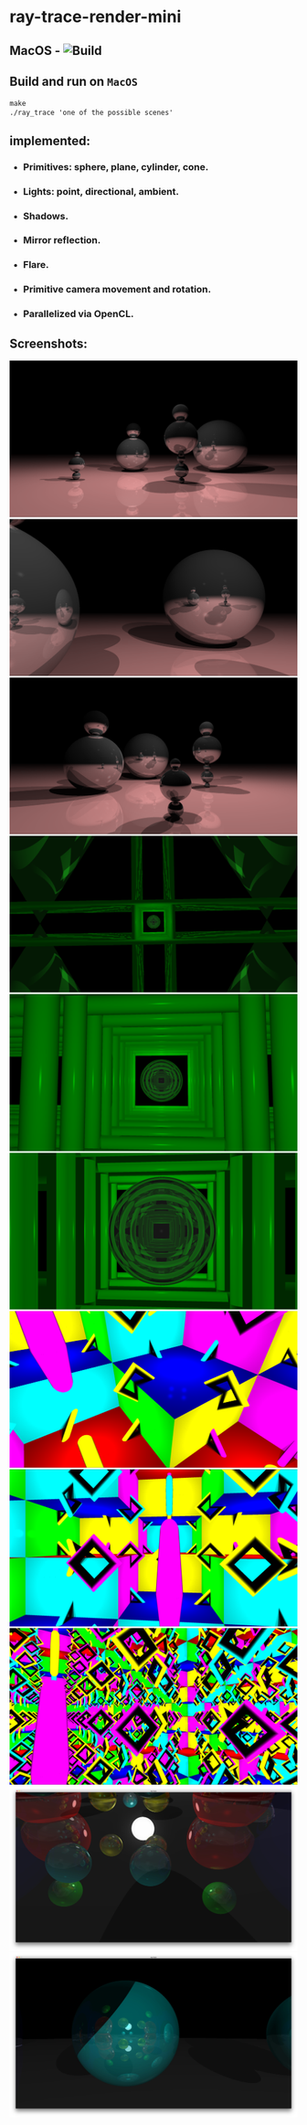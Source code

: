 # ray-trace-render-mini

## MacOS - ![Build](https://github.com/dolovnyak/ray-trace-render-mini/actions/workflows/build.yml/badge.svg?branch=master)

Build and run on `MacOS`
--------
```
make
./ray_trace 'one of the possible scenes'
```

implemented:
------------
- ### Primitives: sphere, plane, cylinder, cone.
- ### Lights: point, directional, ambient.
- ### Shadows.
- ### Mirror reflection.
- ### Flare.
- ### Primitive camera movement and rotation.
- ### Parallelized via OpenCL.

Screenshots:
--------
![Image 1](https://github.com/dolovnyak/ray-trace-render/raw/master/screenshots/Screen%20Shot%202019-09-03%20at%2020.14.44.png)
![Image 2](https://github.com/dolovnyak/ray-trace-render/raw/master/screenshots/Screen%20Shot%202019-09-03%20at%2020.15.25.png)
![Image 3](https://github.com/dolovnyak/ray-trace-render/raw/master/screenshots/Screen%20Shot%202019-09-03%20at%2020.15.39.png)
![Image 4](https://github.com/dolovnyak/ray-trace-render/raw/master/screenshots/Screen%20Shot%202019-09-03%20at%2020.29.35.png)
![Image 5](https://github.com/dolovnyak/ray-trace-render/raw/master/screenshots/Screen%20Shot%202019-09-03%20at%2020.29.01.png)
![Image 6](https://github.com/dolovnyak/ray-trace-render/raw/master/screenshots/Screen%20Shot%202019-09-03%20at%2020.30.11.png)
![Image 7](https://github.com/dolovnyak/ray-trace-render/raw/master/screenshots/Screen%20Shot%202019-09-03%20at%2020.31.49.png)
![Image 8](https://github.com/dolovnyak/ray-trace-render/raw/master/screenshots/Screen%20Shot%202019-09-03%20at%2020.31.34.png)
![Image 9](https://github.com/dolovnyak/ray-trace-render/raw/master/screenshots/Screen%20Shot%202019-09-03%20at%2020.31.16.png)
![Image 10](https://github.com/dolovnyak/ray-trace-render/raw/master/screenshots/0h5Bce9I3yc.jpg)
![Iamge 11](https://github.com/dolovnyak/ray-trace-render/raw/master/screenshots/t3XaHtND_6Y.jpg)
